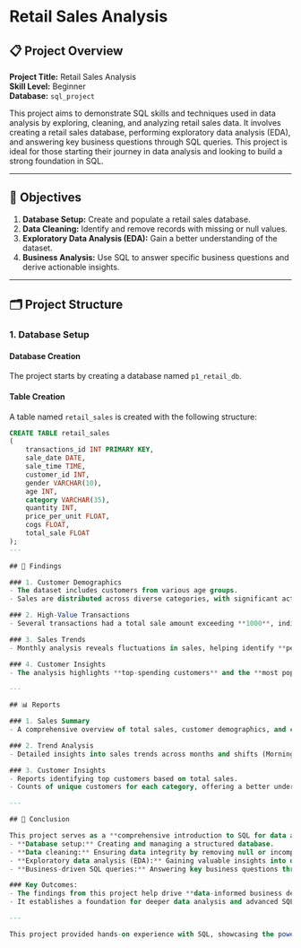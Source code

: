 
# Retail Sales Analysis

## 📋 Project Overview

**Project Title:** Retail Sales Analysis  
**Skill Level:** Beginner  
**Database:** `sql_project`  

This project aims to demonstrate SQL skills and techniques used in data analysis by exploring, cleaning, and analyzing retail sales data. It involves creating a retail sales database, performing exploratory data analysis (EDA), and answering key business questions through SQL queries. This project is ideal for those starting their journey in data analysis and looking to build a strong foundation in SQL.

---

## 🎯 Objectives

1. **Database Setup:** Create and populate a retail sales database.
2. **Data Cleaning:** Identify and remove records with missing or null values.
3. **Exploratory Data Analysis (EDA):** Gain a better understanding of the dataset.
4. **Business Analysis:** Use SQL to answer specific business questions and derive actionable insights.

---

## 🗂️ Project Structure

### 1. Database Setup

#### **Database Creation**  
The project starts by creating a database named `p1_retail_db`.  

#### **Table Creation**  
A table named `retail_sales` is created with the following structure:  
```sql
CREATE TABLE retail_sales
(
    transactions_id INT PRIMARY KEY,
    sale_date DATE,
    sale_time TIME,
    customer_id INT,
    gender VARCHAR(10),
    age INT,
    category VARCHAR(35),
    quantity INT,
    price_per_unit FLOAT,
    cogs FLOAT,
    total_sale FLOAT
);
---

## 📝 Findings

### 1. Customer Demographics  
- The dataset includes customers from various age groups.  
- Sales are distributed across diverse categories, with significant activity in **Clothing** and **Beauty**.  

### 2. High-Value Transactions  
- Several transactions had a total sale amount exceeding **1000**, indicating premium purchases.  

### 3. Sales Trends  
- Monthly analysis reveals fluctuations in sales, helping identify **peak seasons** and periods of lower activity.  

### 4. Customer Insights  
- The analysis highlights **top-spending customers** and the **most popular product categories**, offering actionable insights for targeted strategies.

---

## 📊 Reports

### 1. Sales Summary  
- A comprehensive overview of total sales, customer demographics, and category performance.

### 2. Trend Analysis  
- Detailed insights into sales trends across months and shifts (Morning, Afternoon, Evening).  

### 3. Customer Insights  
- Reports identifying top customers based on total sales.  
- Counts of unique customers for each category, offering a better understanding of category-specific customer engagement.

---

## 🚀 Conclusion

This project serves as a **comprehensive introduction to SQL for data analysts**, covering:  
- **Database setup:** Creating and managing a structured database.  
- **Data cleaning:** Ensuring data integrity by removing null or incomplete records.  
- **Exploratory data analysis (EDA):** Gaining valuable insights into data structure and patterns.  
- **Business-driven SQL queries:** Answering key business questions through analytical SQL techniques.

### Key Outcomes:  
- The findings from this project help drive **data-informed business decisions** by understanding sales patterns, customer behavior, and product performance.  
- It establishes a foundation for deeper data analysis and advanced SQL projects.

---

This project provided hands-on experience with SQL, showcasing the power of structured queries for data exploration, cleaning, and analysis. By analyzing retail sales data, we derived actionable business insights, identified trends, and understood customer behaviors, offering a comprehensive foundation for future SQL projects.
